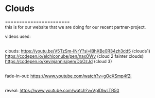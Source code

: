 # Clouds
=======================
<br>this is for our website that we are doing for our recent partner-project.


videos used:

<br>clouds:
https://youtu.be/V5TzSm-INrY?si=lBhXBe0R34zh3dd5 (clouds1)
https://codepen.io/elchiconube/pen/naxOWv (cloud 2 fainter clouds)
https://codepen.io/kevinjannis/pen/DbOzJd (cloud 3)

<br>fade-in-out:
https://www.youtube.com/watch?v=gOcXSmp4f2I

<br> reveal:
https://www.youtube.com/watch?v=VplDlwLTR50
